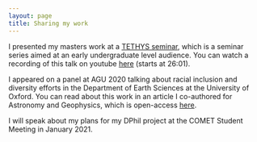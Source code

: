```yaml
---
layout: page
title: Sharing my work 
---
```


I presented my masters work at a [TETHYS seminar](https://www.tethys-talks.com), which is a seminar series aimed at an early undergraduate level audience. You can watch a recording of this talk on youtube [here](https://youtu.be/kzC1ehpVHM4?t=1561) (starts at 26:01). 

I appeared on a panel at AGU 2020 talking about racial inclusion and diversity efforts in the Department of Earth Sciences at the University of Oxford. You can read about this work in an article I co-authored for Astronomy and Geophysics, which is open-access [here](https://academic.oup.com/astrogeo/article/61/5/5.40/5906544). 

I will speak about my plans for my DPhil project at the COMET Student Meeting in January 2021. 

